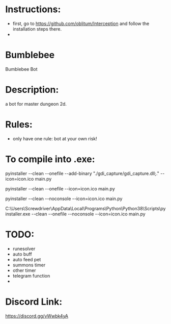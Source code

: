 # Instructions: 
- first, go to https://github.com/oblitum/Interception and follow the installation steps there. 
- 

# Bumblebee
Bumblebee Bot

# Description: 
a bot for master dungeon 2d. 

# Rules:
- only have one rule: bot at your own risk!

# To compile into .exe:
pyinstaller --clean --onefile --add-binary "./gdi_capture/gdi_capture.dll;." --icon=icon.ico main.py

pyinstaller --clean --onefile --icon=icon.ico main.py

pyinstaller --clean --noconsole --icon=icon.ico main.py

C:\Users\Screwdriver\AppData\Local\Programs\Python\Python38\Scripts\pyinstaller.exe --clean --onefile --noconsole --icon=icon.ico  main.py

# TODO:
- runesolver
- auto buff
- auto feed pet
- summons timer
- other timer
- telegram function
- 

# Discord Link: 
https://discord.gg/vWwbk4yA
